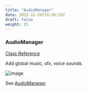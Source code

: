 ```yaml
---
title: "AudioManager"
date: 2022-12-26T15:26:15Z
draft: false
weight: 25
---
```


### AudioManager

[Class Reference](/pingod-addons/html/classAudioManager.html)

Add global music, sfx, voice sounds.

![image](../../images/audiomanager_options.jpg)

See [AudioManager](../../game-assets/audiomanager)